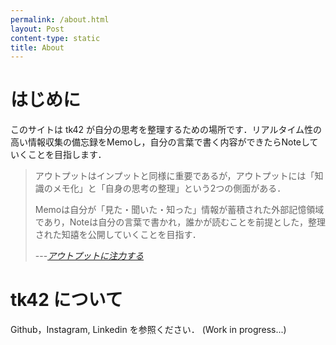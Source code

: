 ```yaml
---
permalink: /about.html
layout: Post
content-type: static
title: About
---
```


# はじめに
このサイトは tk42 が自分の思考を整理するための場所です．リアルタイム性の高い情報収集の備忘録をMemoし，自分の言葉で書く内容ができたらNoteしていくことを目指します．

> アウトプットはインプットと同様に重要であるが，アウトプットには「知識のメモ化」と「自身の思考の整理」という2つの側面がある．
> 
> Memoは自分が「見た・聞いた・知った」情報が蓄積された外部記憶領域であり，Noteは自分の言葉で書かれ，誰かが読むことを前提とした，整理された知譆を公開していくことを目指す．
> 
> ---*[アウトプットに注力する](http://localhost:4000/2024/04/05/%E3%82%A2%E3%82%A6%E3%83%88%E3%83%97%E3%83%83%E3%83%88%E3%81%AB%E6%B3%A8%E5%8A%9B%E3%81%99%E3%82%8B.html)*

# tk42 について
Github，Instagram, Linkedin を参照ください．
(Work in progress...)
